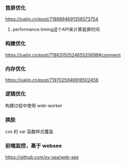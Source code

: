 ### 首屏优化

https://juejin.cn/post/7188894691356573754

1. performance.timing这个API来计算首屏时间

### 构建优化

https://juejin.cn/post/7186315052465520698#comment

### 内存优化

https://juejin.cn/post/7197025946918502456

### 逻辑优化

构建过程中使用 web-worker

### 换肤

css 的 var 函数样式覆盖

### 前端监控，基于 websee

https://github.com/xy-sea/web-see

